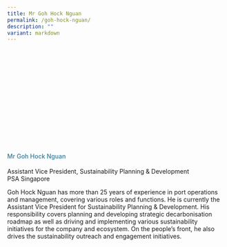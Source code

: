 ```yaml
---
title: Mr Goh Hock Nguan
permalink: /goh-hock-nguan/
description: ""
variant: markdown
---
```

<div class="row"> <div class="col is-3"> <div class="speaker-image-wrapper" style="background-image: url(/images/Speakers/2024/Speaker_-_Mr_Goh_Hock_Nguan.png)"></div></div> <div class="col is-9 speaker-details"> <h4>Mr           Goh Hock Nguan</h4> <p>          Assistant Vice President, Sustainability Planning &amp; Development<br> PSA Singapore          
</p><p>Goh Hock Nguan has more than 25 years of experience in port operations and management, covering various roles and functions. He is currently the Assistant Vice President for Sustainability Planning &amp; Development. His responsibility covers planning and developing strategic decarbonisation roadmap as well as driving and implementing various sustainability initiatives for the company and ecosystem. On the people’s front, he also drives the sustainability outreach and engagement initiatives. </p><p> </p></div> </div>






<style type="text/css"> 
	 .speaker-image-wrapper{
    height: 220px;
    width: 220px;
    background-position: center center;
    background-size: cover;
    border-radius: 50%;
    background-repeat: no-repeat;
    margin: 0 auto;
  }
      .image-adjust{
		object-fit: cover;
		height: 220px;
		width: 100%;
		border-radius:50%;
		object-position: top center;
	}
    .is-left{
      text-align: left;
    }
    h4{
      font-weight: 500; 
      color: #337B9A !important;
    }
     .speaker-details p { text-align: justified; }
  </style>
